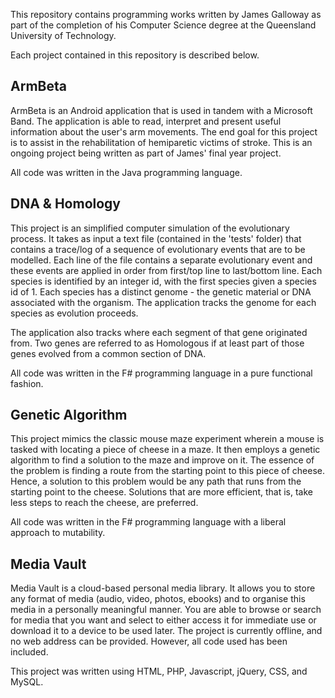 This repository contains programming works written by James Galloway as part of the completion of his 
Computer Science degree at the Queensland University of Technology.  

Each project contained in this repository is described below.

## ArmBeta
ArmBeta is an Android application that is used in tandem with a Microsoft Band.  The application is able to read, interpret and
present useful information about the user's arm movements.  The end goal for this project is to assist in the rehabilitation of 
hemiparetic victims of stroke. This is an ongoing project being written as part of James' final year project.

All code was written in the Java programming language.

## DNA & Homology
This project is an simplified computer simulation of the evolutionary process.  It takes as input a text file (contained in the 'tests' folder)
that contains a trace/log of a sequence of evolutionary events that are to be modelled. Each line of the file contains a separate evolutionary 
event and these events are applied in order from first/top line to last/bottom line. Each species is identified by an integer id, with the first 
species given a species id of 1. Each species has a distinct genome - the genetic material or DNA associated with the organism. The application 
tracks the genome for each species as evolution proceeds.

The application also tracks where each segment of that gene originated from. Two genes are referred to as Homologous if at least part of 
those genes evolved from a common section of DNA.

All code was written in the F# programming language in a pure functional fashion.

## Genetic Algorithm
This project mimics the classic mouse maze experiment wherein a mouse is tasked with locating a piece of cheese in a maze. It then employs a genetic
algorithm to find a solution to the maze and improve on it.  The essence of the problem is finding a route from the starting point to 
this piece of cheese. Hence, a solution to this problem would be any path that runs from the starting point to the cheese.  Solutions that
are more efficient, that is, take less steps to reach the cheese, are preferred.

All code was written in the F# programming language with a liberal approach to mutability. 

## Media Vault
Media Vault is a cloud-based personal media library. It allows you to store any format of media (audio, video, photos, ebooks) and to 
organise this media in a personally meaningful manner. You are able to browse or search for media that you want and select to either 
access it for immediate use or download it to a device to be used later.  The project is currently offline, and no web address can be
provided.  However, all code used has been included.

This project was written using HTML, PHP, Javascript, jQuery, CSS, and MySQL.
